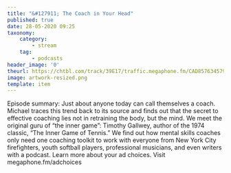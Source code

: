 ```yaml
---
title: "&#127911; The Coach in Your Head"
published: true
date: 28-05-2020 09:25
taxonomy:
    category:
        - stream
    tag:
        - podcasts
header_image: '0'
theurl: https://chtbl.com/track/39E17/traffic.megaphone.fm/CAD8576345792.mp3?updated=1590594256
image: artwork-resized.png
template: item
--- 
```

Episode summary: Just about anyone today can call themselves a coach. Michael traces this trend back to its source and finds out that the secret to effective coaching lies not in retraining the body, but the mind. We meet the original guru of “the inner game”: Timothy Gallwey, author of the 1974 classic, “The Inner Game of Tennis.” We find out how mental skills coaches only need one coaching toolkit to work with everyone from New York City firefighters, youth softball players, professional musicians, and even writers with a podcast. Learn more about your ad choices. Visit megaphone.fm/adchoices
